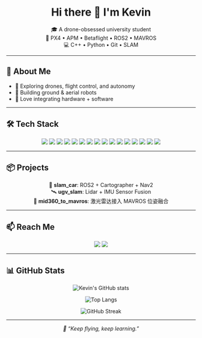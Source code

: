 <h1 align="center">Hi there 👋 I'm Kevin</h1>

<p align="center">
  🎓 A drone-obsessed university student<br>
  🚁 PX4 • APM • Betaflight • ROS2 • MAVROS<br>
  💻 C++ • Python • Git  • SLAM
</p>

---

## 🚀 About Me

- 🔧 Exploring drones, flight control, and autonomy  
- 🤖 Building ground & aerial robots  
- 🧩 Love integrating hardware + software

---

## 🛠️ Tech Stack

<p align="center">
  <!-- Core Languages & Frameworks -->
  <img src="https://img.shields.io/badge/C++-00599C?style=for-the-badge&logo=c%2B%2B&logoColor=white"/>
  <img src="https://img.shields.io/badge/Python-3776AB?style=for-the-badge&logo=python&logoColor=white"/>
  <img src="https://img.shields.io/badge/Git-F05032?style=for-the-badge&logo=git&logoColor=white"/>
  <img src="https://img.shields.io/badge/ROS2_Humble-22314E?style=for-the-badge&logo=ros&logoColor=white"/>
  <img src="https://img.shields.io/badge/Ubuntu-22.04-E95420?style=for-the-badge&logo=ubuntu&logoColor=white"/>

  <!-- Drone Systems -->
  <img src="https://img.shields.io/badge/PX4-000000?style=for-the-badge&logo=px4&logoColor=white"/>
  <img src="https://img.shields.io/badge/APM-008000?style=for-the-badge&logo=apm&logoColor=white"/>
  <img src="https://img.shields.io/badge/Betaflight-FECA1B?style=for-the-badge&logo=data&logoColor=black"/>
  <img src="https://img.shields.io/badge/QGroundControl-3949AB?style=for-the-badge&logo=google-earth&logoColor=white"/>
  <img src="https://img.shields.io/badge/ELRS_Configurator-00BFFF?style=for-the-badge&logo=bluetooth&logoColor=white"/>

  <!-- Tools -->
  <img src="https://img.shields.io/badge/Arduino_IDE-00979D?style=for-the-badge&logo=arduino&logoColor=white"/>
  <img src="https://img.shields.io/badge/STM32CubeMX-03234B?style=for-the-badge&logo=stmicroelectronics&logoColor=white"/>
  <img src="https://img.shields.io/badge/VS_Code-007ACC?style=for-the-badge&logo=visual-studio-code&logoColor=white"/>
  <img src="https://img.shields.io/badge/SolidWorks-FF0000?style=for-the-badge&logo=solidworks&logoColor=white"/>

  <!-- Visualization -->
  <img src="https://img.shields.io/badge/OpenCV-5C3EE8?style=for-the-badge&logo=opencv&logoColor=white"/>
  <img src="https://img.shields.io/badge/Linux-000000?style=for-the-badge&logo=linux&logoColor=white"/>
</p>

---

## 📦 Projects

<p align="center">
  🔭 <b>slam_car</b>: ROS2 + Cartographer + Nav2 <br>
  🛰️ <b>ugv_slam</b>: Lidar + IMU Sensor Fusion <br>
  🧠 <b>mid360_to_mavros</b>: 激光雷达接入 MAVROS 位姿融合
</p>

---

## 📫 Reach Me

<p align="center">
  <a href="mailto:tjq1994264536@icloud.com"><img src="https://img.shields.io/badge/Email-D14836?style=for-the-badge&logo=gmail&logoColor=white"/></a>
  <a href="https://github.com/kevintjq"><img src="https://img.shields.io/badge/GitHub-100000?style=for-the-badge&logo=github&logoColor=white"/></a>
</p>

---

## 📊 GitHub Stats

<p align="center">
  <img src="https://github-readme-stats.vercel.app/api?username=kevintjq&show_icons=true&theme=radical" alt="Kevin's GitHub stats" />
</p>

<p align="center">
  <img src="https://github-readme-stats.vercel.app/api/top-langs/?username=kevintjq&layout=compact&theme=radical" alt="Top Langs" />
</p>

<p align="center">
  <img src="https://github-readme-streak-stats.herokuapp.com/?user=kevintjq&theme=radical" alt="GitHub Streak" />
</p>

---

<p align="center"><i>🛫 “Keep flying, keep learning.”</i></p>